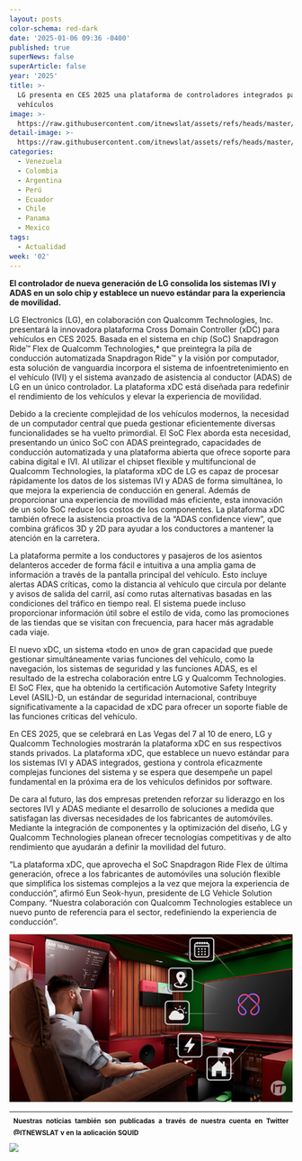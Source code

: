 ```yaml
---
layout: posts
color-schema: red-dark
date: '2025-01-06 09:36 -0400'
published: true
superNews: false
superArticle: false
year: '2025'
title: >-
  LG presenta en CES 2025 una plataforma de controladores integrados para
  vehículos
image: >-
  https://raw.githubusercontent.com/itnewslat/assets/refs/heads/master/img/540x320/LG-CES-Vehiculo-p.jpg
detail-image: >-
  https://raw.githubusercontent.com/itnewslat/assets/refs/heads/master/img/1024x680/LG-CES-Vehiculo-g.jpg
categories:
  - Venezuela
  - Colombia
  - Argentina
  - Perú
  - Ecuador
  - Chile
  - Panama
  - Mexico
tags:
  - Actualidad
week: '02'
---
```

**El controlador de nueva generación de LG consolida los sistemas IVI y ADAS en un solo chip y establece un nuevo estándar para la experiencia de movilidad.**

LG Electronics (LG), en colaboración con Qualcomm Technologies, Inc. presentará la innovadora plataforma Cross Domain Controller (xDC) para vehículos en CES 2025. Basada en el sistema en chip (SoC) Snapdragon Ride™ Flex de Qualcomm Technologies,* que preintegra la pila de conducción automatizada Snapdragon Ride™ y la visión por computador, esta solución de vanguardia incorpora el sistema de infoentretenimiento en el vehículo (IVI) y el sistema avanzado de asistencia al conductor (ADAS) de LG en un único controlador. La plataforma xDC está diseñada para redefinir el rendimiento de los vehículos y elevar la experiencia de movilidad.

Debido a la creciente complejidad de los vehículos modernos, la necesidad de un computador central que pueda gestionar eficientemente diversas funcionalidades se ha vuelto primordial. El SoC Flex aborda esta necesidad, presentando un único SoC con ADAS preintegrado, capacidades de conducción automatizada y una plataforma abierta que ofrece soporte para cabina digital e IVI. Al utilizar el chipset flexible y multifuncional de Qualcomm Technologies, la plataforma xDC de LG es capaz de procesar rápidamente los datos de los sistemas IVI y ADAS de forma simultánea, lo que mejora la experiencia de conducción en general. Además de proporcionar una experiencia de movilidad más eficiente, esta innovación de un solo SoC reduce los costos de los componentes. La plataforma xDC también ofrece la asistencia proactiva de la “ADAS confidence view”, que combina gráficos 3D y 2D para ayudar a los conductores a mantener la atención en la carretera.

La plataforma permite a los conductores y pasajeros de los asientos delanteros acceder de forma fácil e intuitiva a una amplia gama de información a través de la pantalla principal del vehículo. Esto incluye alertas ADAS críticas, como la distancia al vehículo que circula por delante y avisos de salida del carril, así como rutas alternativas basadas en las condiciones del tráfico en tiempo real. El sistema puede incluso proporcionar información útil sobre el estilo de vida, como las promociones de las tiendas que se visitan con frecuencia, para hacer más agradable cada viaje.

El nuevo xDC, un sistema «todo en uno» de gran capacidad que puede gestionar simultáneamente varias funciones del vehículo, como la navegación, los sistemas de seguridad y las funciones ADAS, es el resultado de la estrecha colaboración entre LG y Qualcomm Technologies. El SoC Flex, que ha obtenido la certificación Automotive Safety Integrity Level (ASIL)-D, un estándar de seguridad internacional, contribuye significativamente a la capacidad de xDC para ofrecer un soporte fiable de las funciones críticas del vehículo.

En CES 2025, que se celebrará en Las Vegas del 7 al 10 de enero, LG y Qualcomm Technologies mostrarán la plataforma xDC en sus respectivos stands privados. La plataforma xDC, que establece un nuevo estándar para los sistemas IVI y ADAS integrados, gestiona y controla eficazmente complejas funciones del sistema y se espera que desempeñe un papel fundamental en la próxima era de los vehículos definidos por software.

De cara al futuro, las dos empresas pretenden reforzar su liderazgo en los sectores IVI y ADAS mediante el desarrollo de soluciones a medida que satisfagan las diversas necesidades de los fabricantes de automóviles. Mediante la integración de componentes y la optimización del diseño, LG y Qualcomm Technologies planean ofrecer tecnologías competitivas y de alto rendimiento que ayudarán a definir la movilidad del futuro.

“La plataforma xDC, que aprovecha el SoC Snapdragon Ride Flex de última generación, ofrece a los fabricantes de automóviles una solución flexible que simplifica los sistemas complejos a la vez que mejora la experiencia de conducción”, afirmó Eun Seok-hyun, presidente de LG Vehicle Solution Company. “Nuestra colaboración con Qualcomm Technologies establece un nuevo punto de referencia para el sector, redefiniendo la experiencia de conducción”.  

![](https://raw.githubusercontent.com/itnewslat/assets/refs/heads/master/img/540x320/LG-CES-Vehiculo-p.jpg)

<table style="height: 42px;" width="569">
<tbody>
<tr>
<td style="text-align: justify;"><sub><strong>Nuestras noticias también son publicadas a través de nuestra cuenta en Twitter <a href="https://twitter.com/itnewslat?lang=es">@ITNEWSLAT</a> y en la aplicación <a href="https://squidapp.co/en/">SQUID</a></strong></sub></td>
</tr>
</tbody>
</table>

<img src="https://tracker.metricool.com/c3po.jpg?hash=56f88a41e39ab42c063cc51676587a04"/>